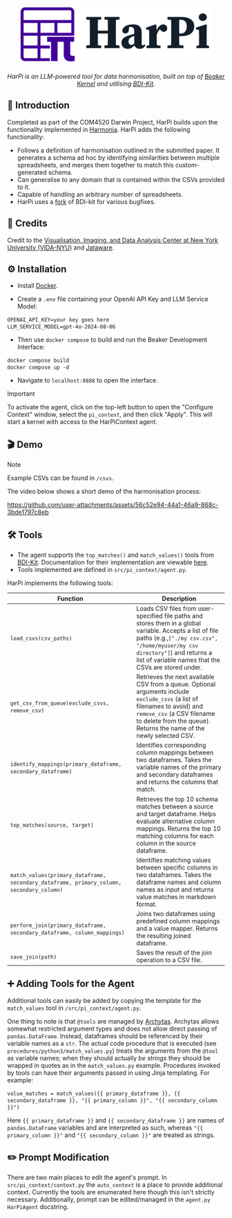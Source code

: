<h1 align="center">
  <a href="https://github.com/UoS-Darwin-Team-Pi/harpi">
    <picture>
      <source height="125" media="(prefers-color-scheme: dark)" srcset="./img/harpi_logo_dark.svg">
      <img height="125" alt="HarPi" src="./img/harpi_logo_light.svg">
    </picture>
  </a>
</h1>
<p align="center">
  <em>HarPi is an LLM-powered tool for data harmonisation, built on top of <a href="https://github.com/jataware/beaker-kernel">Beaker Kernel</a> and utilising <a href="https://github.com/VIDA-NYU/bdi-kit">BDI-Kit</a>.</em>
</p>

## 📘 Introduction

Completed as part of the COM4520 Darwin Project, HarPi builds upon the functionality implemented in [Harmonia](https://github.com/VIDA-NYU/harmonia). HarPi adds the following functionality:

- Follows a definition of harmonisation outlined in the submitted paper. It generates a schema ad hoc by identifying similarities between multiple spreadsheets, and merges them together to match this custom-generated schema.
- Can generalise to any domain that is contained within the CSVs provided to it.
- Capable of handling an arbitrary number of spreadsheets.
- HarPi uses a [fork](https://github.com/UoS-Darwin-Team-Pi/bdi-kit) of BDI-kit for various bugfixes.

## 👥 Credits

Credit to the [Visualisation, Imaging, and Data Analysis Center at New York University (VIDA-NYU)](https://github.com/VIDA-NYU) and [Jataware](https://github.com/jataware).

## ⚙️ Installation

- Install [Docker](https://docs.docker.com/get-started/get-docker/).

- Create a `.env` file containing your OpenAI API Key and LLM Service Model:

```
OPENAI_API_KEY=your key goes here
LLM_SERVICE_MODEL=gpt-4o-2024-08-06
```

- Then use `docker compose` to build and run the Beaker Development Interface:

```
docker compose build
docker compose up -d
```

- Navigate to `localhost:8888` to open the interface.

> [!IMPORTANT]
> To activate the agent, click on the top-left button to open the "Configure Context" window, select the `pi_context`, and then click "Apply". This will start a kernel with access to the HarPiContext agent.

## 🎬 Demo

> [!NOTE]
> Example CSVs can be found in `/csvs`.

The video below shows a short demo of the harmonisation process:

https://github.com/user-attachments/assets/56c52e94-44a1-46a9-868c-3bde1797c8eb

## 🛠️ Tools

- The agent supports the `top_matches()` and `match_values()` tools from [BDI-Kit](https://github.com/VIDA-NYU/bdi-kit). Documentation for their implementation are viewable [here](https://bdi-kit.readthedocs.io/stable/api.html).
- Tools implemented are defined in `src/pi_context/agent.py`.

HarPi implements the following tools:

| Function                                                                                   | Description                                                                                                                                                                                                                                         |
| ------------------------------------------------------------------------------------------ | --------------------------------------------------------------------------------------------------------------------------------------------------------------------------------------------------------------------------------------------------- |
| `load_csvs(csv_paths)`                                                                   | Loads CSV files from user-specified file paths and stores them in a global variable. Accepts a list of file paths (e.g.,`["./my csv.csv", "/home/myuser/my csv directory"]`) and returns a list of variable names that the CSVs are stored under. |
| `get_csv_from_queue(exclude_csvs, remove_csv)`                                           | Retrieves the next available CSV from a queue. Optional arguments include `exclude_csvs` (a list of filenames to avoid) and `remove_csv` (a CSV filename to delete from the queue). Returns the name of the newly selected CSV.                 |
| `identify_mappings(primary_dataframe, secondary_dataframe)`                              | Identifies corresponding column mappings between two dataframes. Takes the variable names of the primary and secondary dataframes and returns the columns that match.                                                                               |
| `top_matches(source, target)`                                                            | Retrieves the top 10 schema matches between a source and target dataframe. Helps evaluate alternative column mappings. Returns the top 10 matching columns for each column in the source dataframe.                                                 |
| `match_values(primary_dataframe, secondary_dataframe, primary_column, secondary_column)` | Identifies matching values between specific columns in two dataframes. Takes the dataframe names and column names as input and returns value matches in markdown format.                                                                            |
| `perform_join(primary_dataframe, secondary_dataframe, column_mappings)`                  | Joins two dataframes using predefined column mappings and a value mapper. Returns the resulting joined dataframe.                                                                                                                                   |
| `save_join(path)`                                                                        | Saves the result of the join operation to a CSV file.                                                                                                                                                                                               |

## ➕ Adding Tools for the Agent

Additional tools can easily be added by copying the template for the `match_values` tool in `/src/pi_context/agent.py`.

One thing to note is that `@tools` are managed by [Archytas](https://github.com/jataware/archytas). Archytas allows somewhat restricted argument types and does not allow direct passing of `pandas.DataFrame`. Instead, dataframes should be referenced by their variable names as a `str`. The actual code procedure that is executed (see `procedures/python3/match_values.py`) treats the arguments from the `@tool` as variable names; when they should actually _be strings_ they should be wrapped in quotes as in the `match_values.py` example. Procedures invoked by tools can have their arguments passed in using Jinja templating. For example:

```
value_matches = match_values({{ primary_dataframe }}, {{ secondary_dataframe }}, "{{ primary_column }}", "{{ secondary_column }}")
```

Here `{{ primary_dataframe }}` and `{{ secondary_dataframe }}` are names of `pandas.DataFrame` variables and are interpreted as such, whereas `"{{ primary_column }}"` and `"{{ secondary_column }}"` are treated as strings.

## ✏️ Prompt Modification

There are two main places to edit the agent's prompt. In `src/pi_context/context.py` the `auto_context` is a place to provide additional context. Currently the tools are enumerated here though this isn't strictly necessary. Additionally, prompt can be edited/managed in the `agent.py` `HarPiAgent` docstring.
